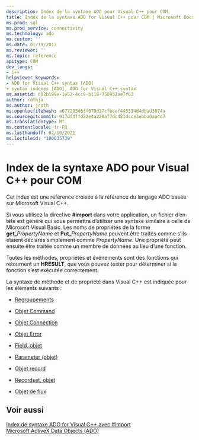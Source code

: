 ```yaml
---
description: Index de la syntaxe ADO pour Visual C++ pour COM
title: Index de la syntaxe ADO for Visual C++ pour COM | Microsoft Docs
ms.prod: sql
ms.prod_service: connectivity
ms.technology: ado
ms.custom: ''
ms.date: 01/19/2017
ms.reviewer: ''
ms.topic: reference
apitype: COM
dev_langs:
- C++
helpviewer_keywords:
- ADO for Visual C++ syntax [ADO]
- syntax indexes [ADO], ADO for Visual C++ syntax
ms.assetid: d02b199e-1e52-4cc9-b118-750952ae7f63
author: rothja
ms.author: jroth
ms.openlocfilehash: a677295d6ff070d27cfbaef445314d4dbad3074a
ms.sourcegitcommit: 917df4ffd22e4a229af7dc481dcce3ebba0aa4d7
ms.translationtype: MT
ms.contentlocale: fr-FR
ms.lasthandoff: 02/10/2021
ms.locfileid: "100035739"
---
```

# <a name="ado-for-visual-c-syntax-index-for-com"></a>Index de la syntaxe ADO pour Visual C++ pour COM
Cet index est une référence croisée à la référence du langage ADO basée sur Microsoft Visual C++.  
  
 Si vous utilisez la directive **#import** dans votre application, un fichier d’en-tête est généré qui vous permettra d’utiliser une syntaxe similaire à celle de Microsoft Visual Basic. Les noms de propriétés de la forme **get_**_PropertyName_ et **Put_**_PropertyName_ peuvent être traités comme s’ils étaient déclarés simplement comme *PropertyName*. Une propriété peut ensuite être traitée comme un membre de données au lieu d’une fonction.  
  
 Toutes les méthodes, propriétés et événements sont des fonctions qui retournent un **HRESULT**, que vous pouvez tester pour déterminer si la fonction s’est exécutée correctement.  
  
 La syntaxe de méthode et de propriété dans Visual C++ est indiquée pour les éléments suivants :  
  
-   [Regroupements](./collections-ado-for-visual-c-syntax.md)  
  
-   [Objet Command](./command-ado-for-visual-c-syntax.md)  
  
-   [Objet Connection](./connection-ado-for-visual-c-syntax.md)  
  
-   [Objet Error](./error-ado-for-visual-c-syntax.md)  
  
-   [Field, objet](./field-ado-for-visual-c-syntax.md)  
  
-   [Parameter (objet)](./parameter-ado-for-visual-c-syntax.md)  
  
-   [Objet record](./record-ado-for-visual-c-syntax.md)  
  
-   [Recordset, objet](./recordset-ado-for-visual-c-syntax.md)  
  
-   [Objet de flux](./stream-ado-for-visual-c-syntax.md)  
  
## <a name="see-also"></a>Voir aussi  
 [Index de syntaxe ADO for Visual C++ avec #import](./ado-for-visual-c-syntax-index-with-sharpimport.md)   
 [Microsoft ActiveX Data Objects (ADO)](../../microsoft-activex-data-objects-ado.md)